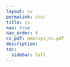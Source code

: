 ```yaml
---
layout: cv
permalink: /cv/
title: cv
nav: true
nav_order: 4
cv_pdf: omoruyi_cv.pdf
description: 
toc:
  sidebar: left
---
```



